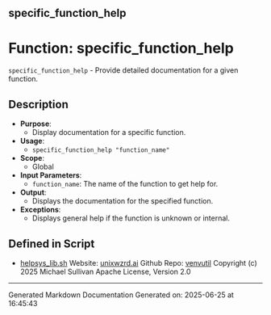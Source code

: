 ## specific_function_help
# Function: specific_function_help
 `specific_function_help` - Provide detailed documentation for a given function.
## Description
- **Purpose**:
  - Display documentation for a specific function.
- **Usage**: 
  - `specific_function_help "function_name"`
- **Scope**:
  - Global
- **Input Parameters**: 
  - `function_name`: The name of the function to get help for.
- **Output**: 
  - Displays the documentation for the specified function.
- **Exceptions**: 
  - Displays general help if the function is unknown or internal.

## Defined in Script

* [helpsys_lib.sh](../helpsys_lib_sh.md)
Website: [unixwzrd.ai](https://unixwzrd.ai)
Github Repo: [venvutil](https://github.com/unixwzrd/venvutil)
Copyright (c) 2025 Michael Sullivan
Apache License, Version 2.0

---

Generated Markdown Documentation
Generated on: 2025-06-25 at 16:45:43
